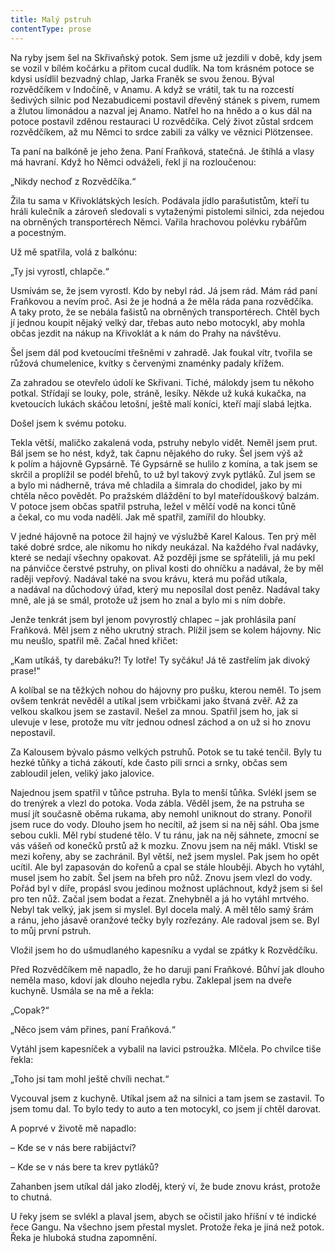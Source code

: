 ```yaml
---
title: Malý pstruh
contentType: prose
---
```


Na ryby jsem šel na Skřivaňský potok. Sem jsme už jezdili v době, kdy jsem se vozil v bílém kočárku a přitom cucal dudlík. Na tom krásném potoce se kdysi usídlil bezvadný chlap, Jarka Franěk se svou ženou. Býval rozvědčíkem v Indočíně, v Anamu. A když se vrátil, tak tu na rozcestí šedivých silnic pod Nezabudicemi postavil dřevěný stánek s pivem, rumem a žlutou limonádou a nazval jej Anamo. Natřel ho na hnědo a o kus dál na potoce postavil zděnou restauraci U rozvědčíka. Celý život zůstal srdcem rozvědčíkem, až mu Němci to srdce zabili za války ve věznici Plötzensee.

Ta paní na balkóně je jeho žena. Paní Fraňková, statečná. Je štíhlá a vlasy má havraní. Když ho Němci odváželi, řekl jí na rozloučenou:

„Nikdy nechoď z Rozvědčíka.“

Žila tu sama v Křivoklátských lesích. Podávala jídlo parašutistům, kteří tu hráli kulečník a zároveň sledovali s vytaženými pistolemi silnici, zda nejedou na obrněných transportérech Němci. Vařila hrachovou polévku rybářům a pocestným.

Už mě spatřila, volá z balkónu:

„Ty jsi vyrostl, chlapče.“

Usmívám se, že jsem vyrostl. Kdo by nebyl rád. Já jsem rád. Mám rád paní Fraňkovou a nevím proč. Asi že je hodná a že měla ráda pana rozvědčíka. A taky proto, že se nebála fašistů na obrněných transportérech. Chtěl bych jí jednou koupit nějaký velký dar, třebas auto nebo motocykl, aby mohla občas jezdit na nákup na Křivoklát a k nám do Prahy na návštěvu.

Šel jsem dál pod kvetoucími třešněmi v zahradě. Jak foukal vítr, tvořila se růžová chumelenice, kvítky s červenými znaménky padaly křížem.

Za zahradou se otevřelo údolí ke Skřivani. Tiché, málokdy jsem tu někoho potkal. Střídají se louky, pole, stráně, lesíky. Někde už kuká kukačka, na kvetoucích lukách skáčou letošní, ještě malí koníci, kteří mají slabá lejtka.

Došel jsem k svému potoku.

Tekla větší, maličko zakalená voda, pstruhy nebylo vidět. Neměl jsem prut. Bál jsem se ho nést, když, tak čapnu nějakého do ruky. Šel jsem výš až k polím a hájovně Gypsárně. Té Gypsárně se hulilo z komína, a tak jsem se skrčil a proplížil se podél břehů, to už byl takový zvyk pytláků. Zul jsem se a bylo mi nádherně, tráva mě chladila a šimrala do chodidel, jako by mi chtěla něco povědět. Po pražském dláždění to byl mateřídouškový balzám. V potoce jsem občas spatřil pstruha, ležel v mělčí vodě na konci tůně a čekal, co mu voda nadělí. Jak mě spatřil, zamířil do hloubky.

V jedné hájovně na potoce žil hajný ve výslužbě Karel Kalous. Ten prý měl také dobré srdce, ale nikomu ho nikdy neukázal. Na každého řval nadávky, které se nedají všechny opakovat. Až později jsme se spřátelili, já mu pekl na pánvičce čerstvé pstruhy, on plival kosti do ohníčku a nadával, že by měl raději vepřový. Nadával také na svou krávu, která mu pořád utíkala, a nadával na důchodový úřad, který mu neposílal dost peněz. Nadával taky mně, ale já se smál, protože už jsem ho znal a bylo mi s ním dobře.

Jenže tenkrát jsem byl jenom povyrostlý chlapec – jak prohlásila paní Fraňková. Měl jsem z něho ukrutný strach. Plížil jsem se kolem hájovny. Nic mu neušlo, spatřil mě. Začal hned křičet:

„Kam utíkáš, ty darebáku?! Ty lotře! Ty syčáku! Já tě zastřelím jak divoký prase!“

A kolíbal se na těžkých nohou do hájovny pro pušku, kterou neměl. To jsem ovšem tenkrát nevěděl a utíkal jsem vrbičkami jako štvaná zvěř. Až za velkou skalkou jsem se zastavil. Nešel za mnou. Spatřil jsem ho, jak si ulevuje v lese, protože mu vítr jednou odnesl záchod a on už si ho znovu nepostavil.

Za Kalousem bývalo pásmo velkých pstruhů. Potok se tu také tenčil. Byly tu hezké tůňky a tichá zákoutí, kde často pili srnci a srnky, občas sem zabloudil jelen, veliký jako jalovice.

Najednou jsem spatřil v tůňce pstruha. Byla to menší tůňka. Svlékl jsem se do trenýrek a vlezl do potoka. Voda zábla. Věděl jsem, že na pstruha se musí jít současně oběma rukama, aby nemohl uniknout do strany. Ponořil jsem ruce do vody. Dlouho jsem ho necítil, až jsem si na něj sáhl. Oba jsme sebou cukli. Měl rybí studené tělo. V tu ránu, jak na něj sáhnete, zmocní se vás vášeň od konečků prstů až k mozku. Znovu jsem na něj mákl. Vtiskl se mezi kořeny, aby se zachránil. Byl větší, než jsem myslel. Pak jsem ho opět ucítil. Ale byl zapasován do kořenů a cpal se stále hlouběji. Abych ho vytáhl, musel jsem ho zabít. Šel jsem na břeh pro nůž. Znovu jsem vlezl do vody. Pořád byl v díře, propásl svou jedinou možnost upláchnout, když jsem si šel pro ten nůž. Začal jsem bodat a řezat. Znehybněl a já ho vytáhl mrtvého. Nebyl tak velký, jak jsem si myslel. Byl docela malý. A měl tělo samý šrám a ránu, jeho jásavě oranžové tečky byly rozřezány. Ale radoval jsem se. Byl to můj první pstruh.

Vložil jsem ho do ušmudlaného kapesníku a vydal se zpátky k Rozvědčíku.

Před Rozvědčíkem mě napadlo, že ho daruji paní Fraňkové. Bůhví jak dlouho neměla maso, kdoví jak dlouho nejedla rybu. Zaklepal jsem na dveře kuchyně. Usmála se na mě a řekla:

„Copak?“

„Něco jsem vám přines, paní Fraňková.“

Vytáhl jsem kapesníček a vybalil na lavici pstroužka. Mlčela. Po chvilce tiše řekla:

„Toho jsi tam mohl ještě chvíli nechat.“

Vycouval jsem z kuchyně. Utíkal jsem až na silnici a tam jsem se zastavil. To jsem tomu dal. To bylo tedy to auto a ten motocykl, co jsem jí chtěl darovat.

A poprvé v životě mě napadlo:

– Kde se v nás bere rabijáctví?

– Kde se v nás bere ta krev pytláků?

Zahanben jsem utíkal dál jako zloděj, který ví, že bude znovu krást, protože to chutná.

U řeky jsem se svlékl a plaval jsem, abych se očistil jako hříšní v té indické řece Gangu. Na všechno jsem přestal myslet. Protože řeka je jiná než potok. Řeka je hluboká studna zapomnění.
